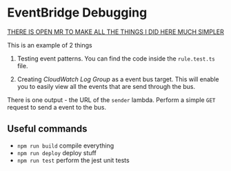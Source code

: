 # EventBridge Debugging

[THERE IS OPEN MR TO MAKE ALL THE THINGS I DID HERE MUCH SIMPLER](https://github.com/aws/aws-cdk/pull/10598)

This is an example of 2 things

1. Testing event patterns. You can find the code inside the `rule.test.ts` file.

2. Creating _CloudWatch Log Group_ as a event bus target. This will enable you to easily view all the events that are send through the bus.

There is one output - the URL of the `sender` lambda. Perform a simple `GET` request to send a event to the bus.

## Useful commands

- `npm run build` compile everything
- `npm run deploy` deploy stuff
- `npm run test` perform the jest unit tests
